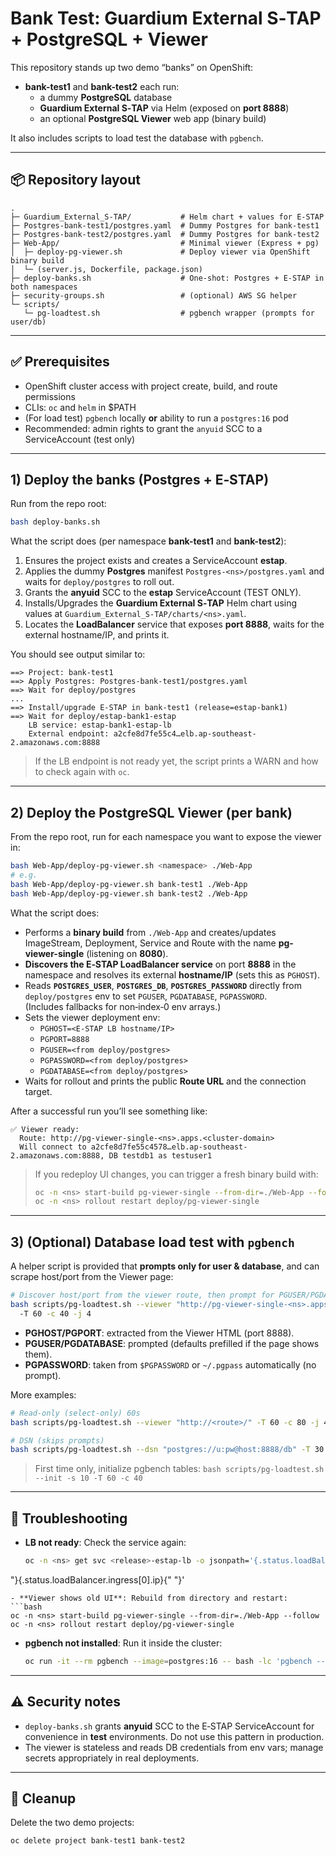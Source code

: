 # Bank Test: Guardium External S‑TAP + PostgreSQL + Viewer

This repository stands up two demo “banks” on OpenShift:
- **bank-test1** and **bank-test2** each run:
  - a dummy **PostgreSQL** database
  - **Guardium External S‑TAP** via Helm (exposed on **port 8888**)
  - an optional **PostgreSQL Viewer** web app (binary build)

It also includes scripts to load test the database with `pgbench`.

---

## 📦 Repository layout

```
.
├─ Guardium_External_S-TAP/           # Helm chart + values for E‑STAP
├─ Postgres-bank-test1/postgres.yaml  # Dummy Postgres for bank-test1
├─ Postgres-bank-test2/postgres.yaml  # Dummy Postgres for bank-test2
├─ Web-App/                           # Minimal viewer (Express + pg)
│  ├─ deploy-pg-viewer.sh             # Deploy viewer via OpenShift binary build
│  └─ (server.js, Dockerfile, package.json)
├─ deploy-banks.sh                    # One-shot: Postgres + E‑STAP in both namespaces
├─ security-groups.sh                 # (optional) AWS SG helper
└─ scripts/
   └─ pg-loadtest.sh                  # pgbench wrapper (prompts for user/db)
```

---

## ✅ Prerequisites

- OpenShift cluster access with project create, build, and route permissions
- CLIs: `oc` and `helm` in $PATH
- (For load test) `pgbench` locally **or** ability to run a `postgres:16` pod
- Recommended: admin rights to grant the `anyuid` SCC to a ServiceAccount (test only)

---

## 1) Deploy the banks (Postgres + E‑STAP)

Run from the repo root:

```bash
bash deploy-banks.sh
```

What the script does (per namespace **bank-test1** and **bank-test2**):
1. Ensures the project exists and creates a ServiceAccount **estap**.
2. Applies the dummy **Postgres** manifest `Postgres-<ns>/postgres.yaml` and waits for `deploy/postgres` to roll out.
3. Grants the **anyuid** SCC to the **estap** ServiceAccount (TEST ONLY).
4. Installs/Upgrades the **Guardium External S‑TAP** Helm chart using values at `Guardium_External_S-TAP/charts/<ns>.yaml`.
5. Locates the **LoadBalancer** service that exposes **port 8888**, waits for the external hostname/IP, and prints it.

You should see output similar to:

```
==> Project: bank-test1
==> Apply Postgres: Postgres-bank-test1/postgres.yaml
==> Wait for deploy/postgres
...
==> Install/upgrade E-STAP in bank-test1 (release=estap-bank1)
==> Wait for deploy/estap-bank1-estap
    LB service: estap-bank1-estap-lb
    External endpoint: a2cfe8d7fe55c4…elb.ap-southeast-2.amazonaws.com:8888
```

> If the LB endpoint is not ready yet, the script prints a WARN and how to check again with `oc`.

---

## 2) Deploy the PostgreSQL Viewer (per bank)

From the repo root, run for each namespace you want to expose the viewer in:

```bash
bash Web-App/deploy-pg-viewer.sh <namespace> ./Web-App
# e.g.
bash Web-App/deploy-pg-viewer.sh bank-test1 ./Web-App
bash Web-App/deploy-pg-viewer.sh bank-test2 ./Web-App
```

What the script does:
- Performs a **binary build** from `./Web-App` and creates/updates ImageStream, Deployment, Service and Route with the name **pg-viewer-single** (listening on **8080**).
- **Discovers the E‑STAP LoadBalancer service** on port **8888** in the namespace and resolves its external **hostname/IP** (sets this as `PGHOST`).
- Reads **`POSTGRES_USER`**, **`POSTGRES_DB`**, **`POSTGRES_PASSWORD`** directly from `deploy/postgres` env to set `PGUSER`, `PGDATABASE`, `PGPASSWORD`.  
  (Includes fallbacks for non‑index‑0 env arrays.)
- Sets the viewer deployment env:
  - `PGHOST=<E‑STAP LB hostname/IP>`
  - `PGPORT=8888`
  - `PGUSER=<from deploy/postgres>`
  - `PGPASSWORD=<from deploy/postgres>`
  - `PGDATABASE=<from deploy/postgres>`
- Waits for rollout and prints the public **Route URL** and the connection target.

After a successful run you’ll see something like:

```
✅ Viewer ready:
  Route: http://pg-viewer-single-<ns>.apps.<cluster-domain>
  Will connect to a2cfe8d7fe55c4578…elb.ap-southeast-2.amazonaws.com:8888, DB testdb1 as testuser1
```

> If you redeploy UI changes, you can trigger a fresh binary build with:
> ```bash
> oc -n <ns> start-build pg-viewer-single --from-dir=./Web-App --follow
> oc -n <ns> rollout restart deploy/pg-viewer-single
> ```

---

## 3) (Optional) Database load test with `pgbench`

A helper script is provided that **prompts only for user & database**, and can scrape host/port from the Viewer page:

```bash
# Discover host/port from the viewer route, then prompt for PGUSER/PGDATABASE
bash scripts/pg-loadtest.sh --viewer "http://pg-viewer-single-<ns>.apps.<cluster>/"
  -T 60 -c 40 -j 4
```

- **PGHOST/PGPORT**: extracted from the Viewer HTML (port 8888).
- **PGUSER/PGDATABASE**: prompted (defaults prefilled if the page shows them).
- **PGPASSWORD**: taken from `$PGPASSWORD` or `~/.pgpass` automatically (no prompt).

More examples:
```bash
# Read-only (select-only) 60s
bash scripts/pg-loadtest.sh --viewer "http://<route>/" -T 60 -c 80 -j 4 -S

# DSN (skips prompts)
bash scripts/pg-loadtest.sh --dsn "postgres://u:pw@host:8888/db" -T 30 -c 50
```

> First time only, initialize pgbench tables: `bash scripts/pg-loadtest.sh --init -s 10 -T 60 -c 40`

---

## 🔧 Troubleshooting

- **LB not ready**: Check the service again:
  ```bash
  oc -n <ns> get svc <release>-estap-lb -o jsonpath='{.status.loadBalancer.ingress[0].hostname}{"
"}{.status.loadBalancer.ingress[0].ip}{"
"}'
  ```
- **Viewer shows old UI**: Rebuild from directory and restart:
  ```bash
  oc -n <ns> start-build pg-viewer-single --from-dir=./Web-App --follow
  oc -n <ns> rollout restart deploy/pg-viewer-single
  ```
- **pgbench not installed**: Run it inside the cluster:
  ```bash
  oc run -it --rm pgbench --image=postgres:16 -- bash -lc 'pgbench --version'
  ```

---

## ⚠️ Security notes

- `deploy-banks.sh` grants **anyuid** SCC to the E‑STAP ServiceAccount for convenience in **test** environments. Do not use this pattern in production.
- The viewer is stateless and reads DB credentials from env vars; manage secrets appropriately in real deployments.

---

## 🧹 Cleanup

Delete the two demo projects:

```bash
oc delete project bank-test1 bank-test2
```
